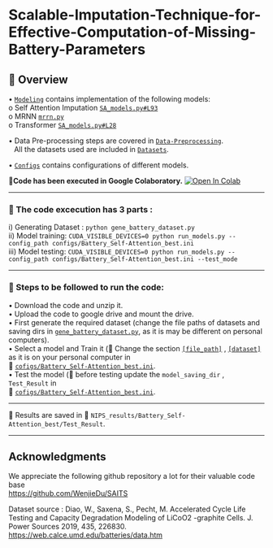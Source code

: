 # Scalable-Imputation-Technique-for-Effective-Computation-of-Missing-Battery-Parameters
 ## :paperclip: Overview

•	[`Modeling`](https://github.com/Niharikajo/self-attention-based-imputation-technique/tree/main/modeling) contains implementation of the following models: </br>
    o   Self Attention Imputation [`SA_models.py#L93`](https://github.com/Niharikajo/self-attention-based-imputation-technique/blob/main/modeling/SA_models.py#L93) </br>
    o	MRNN [`mrrn.py`](https://github.com/Niharikajo/self-attention-based-imputation-technique/blob/main/modeling/mrnn.py)  </br>
    o	Transformer [`SA_models.py#L28`](https://github.com/Niharikajo/self-attention-based-imputation-technique/blob/main/modeling/layers.py#L28) </br>
    
•	Data Pre-processing steps are covered in [`Data-Preprocessing`](https://github.com/Niharikajo/self-attention-based-imputation-technique/tree/main/Data_Preprocessing). </br>
    &ensp; All the datasets used are included in [`Datasets`](https://github.com/Niharikajo/self-attention-based-imputation-technique/tree/main/Data_Preprocessing/Datasets).
    
•	[`Configs`](https://github.com/Niharikajo/self-attention-based-imputation-technique/tree/main/configs) contains configurations of different models.
 
**:round_pushpin:Code has been executed in Google Colaboratory.** [![Open In Colab](https://colab.research.google.com/assets/colab-badge.svg)](https://colab.research.google.com/drive/1QSQ70DDeuKo0cKzIP6YOF7Hl8BBpsnyL#scrollTo=RVXApi9zT4q1)

 -------------------------------------------------------------------------------------------------------------------

 ### :paperclip: The code excecution has 3 parts : </br>
 
 i)	Generating Dataset : ` python gene_battery_dataset.py ` </br>
ii)	Model training:  ` CUDA_VISIBLE_DEVICES=0 python run_models.py --config_path configs/Battery_Self-Attention_best.ini ` </br>
iii)	Model testing: ` CUDA_VISIBLE_DEVICES=0 python run_models.py --config_path configs/Battery_Self-Attention_best.ini --test_mode ` </br>

--------------------------------------------------------------------------------------------------------------------------

### :paperclip: Steps to be followed to run the code:

•	Download the code and unzip it. </br>
•	Upload the code to google drive and mount the drive.  </br>
•	First generate the required dataset (change the file paths of datasets and saving dirs in [`gene_battery_dataset.py`](https://github.com/Niharikajo/self-attention-based-imputation-technique/tree/main/Data_Preprocessing/gene_battery_dataset.py), as it is may be different on personal computers).  </br>
•	Select a model and Train it (:pushpin: Change the section [`[file_path]`](https://github.com/Niharikajo/self-attention-based-imputation-technique/blob/main/configs/Battery_Self-Attention_best.ini#L1) , [`[dataset]`](https://github.com/Niharikajo/self-attention-based-imputation-technique/blob/main/configs/Battery_Self-Attention_best.ini#L14) as it is on your personal computer  in</br>  :file_folder: [`cofigs/Battery_Self-Attention_best.ini`](https://github.com/Niharikajo/self-attention-based-imputation-technique/blob/main/configs/Battery_Self-Attention_best.ini).  </br>
•	Test the model (:pushpin: before testing update the `model_saving_dir` , `Test_Result`  in </br> :file_folder: [`cofigs/Battery_Self-Attention_best.ini`](https://github.com/Niharikajo/self-attention-based-imputation-technique/blob/main/configs/Battery_Self-Attention_best.ini).  </br>

-----------------------------------------------------------------------------------------------------------------------------
:round_pushpin: Results are saved in :file_folder: `NIPS_results/Battery_Self-Attention_best/Test_Result`.

--------------------------------------------------------------------------------------------------------------------------

## Acknowledgments 
We appreciate the following github repository a lot for their valuable code base </br>
https://github.com/WenjieDu/SAITS

Dataset source : Diao, W., Saxena, S., Pecht, M. Accelerated Cycle Life Testing and Capacity Degradation Modeling of LiCoO2 -graphite Cells. J. Power Sources 2019, 435, 226830. </br>
https://web.calce.umd.edu/batteries/data.htm
